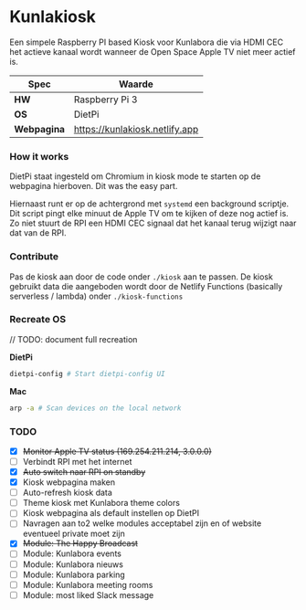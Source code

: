# Kunlakiosk

Een simpele Raspberry PI based Kiosk voor Kunlabora die via HDMI CEC het actieve kanaal wordt wanneer de Open Space Apple TV niet meer actief is.

| Spec | Waarde         |
|------|----------------|
| **HW**   | Raspberry Pi 3 |
| **OS**   | DietPi         |
| **Webpagina** | https://kunlakiosk.netlify.app |

### How it works
DietPi staat ingesteld om Chromium in kiosk mode te starten op de webpagina hierboven. Dit was the easy part.

Hiernaast runt er op de achtergrond met `systemd` een background scriptje. Dit script pingt elke minuut de Apple TV om te kijken of deze nog actief is. Zo niet stuurt de RPI een HDMI CEC signaal dat het kanaal terug wijzigt naar dat van de RPI.

### Contribute
Pas de kiosk aan door de code onder `./kiosk` aan te passen.
De kiosk gebruikt data die aangeboden wordt door de Netlify Functions (basically serverless / lambda) onder `./kiosk-functions`

### Recreate OS
// TODO: document full recreation 

**DietPi**
```bash
dietpi-config # Start dietpi-config UI
```
**Mac**
```bash
arp -a # Scan devices on the local network
```

### TODO
- [x] ~~Monitor Apple TV status (169.254.211.214, 3.0.0.0)~~
- [ ] Verbindt RPI met het internet
- [x] ~~Auto switch naar RPI on standby~~
- [x] Kiosk webpagina maken
- [ ] Auto-refresh kiosk data
- [ ] Theme kiosk met Kunlabora theme colors
- [ ] Kiosk webpagina als default instellen op DietPI
- [ ] Navragen aan to2 welke modules acceptabel zijn en of website eventueel private moet zijn
- [x] ~~Module: The Happy Broadcast~~
- [ ] Module: Kunlabora events
- [ ] Module: Kunlabora nieuws
- [ ] Module: Kunlabora parking
- [ ] Module: Kunlabora meeting rooms
- [ ] Module: most liked Slack message
